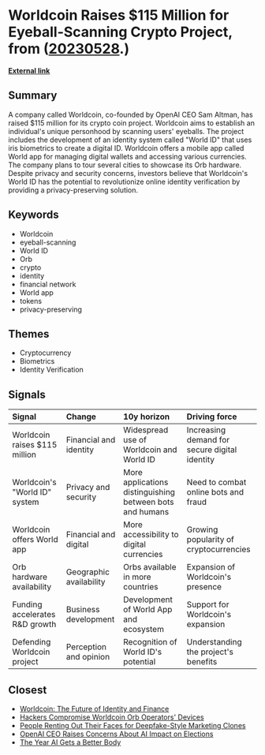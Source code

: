 # __Worldcoin Raises $115 Million for Eyeball-Scanning Crypto Project__, from ([20230528](https://kghosh.substack.com/p/20230528).)

__[External link](https://arstechnica.com/tech-policy/2023/05/openai-ceo-raises-115m-for-crypto-company-that-scans-peoples-eyeballs/)__



## Summary

A company called Worldcoin, co-founded by OpenAI CEO Sam Altman, has raised $115 million for its crypto coin project. Worldcoin aims to establish an individual's unique personhood by scanning users' eyeballs. The project includes the development of an identity system called "World ID" that uses iris biometrics to create a digital ID. Worldcoin offers a mobile app called World app for managing digital wallets and accessing various currencies. The company plans to tour several cities to showcase its Orb hardware. Despite privacy and security concerns, investors believe that Worldcoin's World ID has the potential to revolutionize online identity verification by providing a privacy-preserving solution.

## Keywords

* Worldcoin
* eyeball-scanning
* World ID
* Orb
* crypto
* identity
* financial network
* World app
* tokens
* privacy-preserving

## Themes

* Cryptocurrency
* Biometrics
* Identity Verification

## Signals

| Signal                         | Change                  | 10y horizon                                              | Driving force                                 |
|:-------------------------------|:------------------------|:---------------------------------------------------------|:----------------------------------------------|
| Worldcoin raises $115 million  | Financial and identity  | Widespread use of Worldcoin and World ID                 | Increasing demand for secure digital identity |
| Worldcoin's "World ID" system  | Privacy and security    | More applications distinguishing between bots and humans | Need to combat online bots and fraud          |
| Worldcoin offers World app     | Financial and digital   | More accessibility to digital currencies                 | Growing popularity of cryptocurrencies        |
| Orb hardware availability      | Geographic availability | Orbs available in more countries                         | Expansion of Worldcoin's presence             |
| Funding accelerates R&D growth | Business development    | Development of World App and ecosystem                   | Support for Worldcoin's expansion             |
| Defending Worldcoin project    | Perception and opinion  | Recognition of World ID's potential                      | Understanding the project's benefits          |

## Closest

* [Worldcoin: The Future of Identity and Finance](d88f43d9c77a040fb8af341ebf73dc59)
* [Hackers Compromise Worldcoin Orb Operators' Devices](38242c2652ac7f212d8d9955b40be595)
* [People Renting Out Their Faces for Deepfake-Style Marketing Clones](c13461345b4bd62b1133b6eba075e6a2)
* [OpenAI CEO Raises Concerns About AI Impact on Elections](fd96f58595786b0820cca21394223a66)
* [The Year AI Gets a Better Body](1f0a208e60ca217eb543648a46fe44ad)